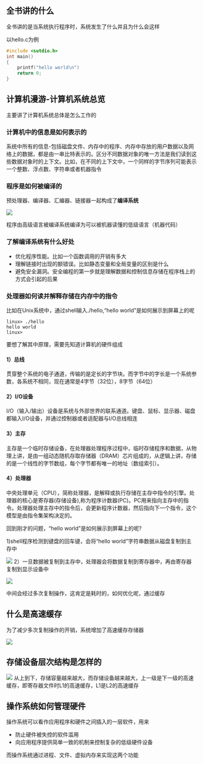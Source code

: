## 全书讲的什么
全书讲的是当系统执行程序时，系统发生了什么并且为什么会这样

以hello.c为例
```C
#include <sutdio.h>
int main()
{
    printf("hello world\n")
    return 0;
}
```
## 计算机漫游-计算机系统总览
主要讲了计算机系统总体是怎么工作的
### 计算机中的信息是如何表示的
系统中所有的信息-包括磁盘文件、内存中的程序、内存中存放的用户数据以及网络上的数据，都是由一串比特表示的。区分不同数据对象的唯一方法是我们读到这些数据对象时的上下文。比如，在不同的上下文中，一个同样的字节序列可能表示一个整数、浮点数、字符串或者机器指令

### 程序是如何被编译的
预处理器、编译器、汇编器、链接器一起构成了**编译系统**

![](https://user-gold-cdn.xitu.io/2020/6/2/172748773c3811b1?w=682&h=126&f=png&s=91856)

程序由高级语言被编译系统编译为可以被机器读懂的低级语言（机器代码）

### 了解编译系统有什么好处

* 优化程序性能。比如一个函数调用的开销有多大
* 理解链接时出现的额错误。比如静态变量和全局变量的区别是什么
* 避免安全漏洞。安全编程的第一步就是理解数据和控制信息存储在程序栈上的方式会引起的后果

### 处理器如何读并解释存储在内存中的指令
比如在Unix系统中，通过shell输入./hello,“hello world”是如何展示到屏幕上的呢
```shell
linux> ./hello
hello world
linux>
```

要想了解其中原理，需要先知道计算机的硬件组成

#### 1）总线
贯穿整个系统的电子通道，传输的是定长的字节块。而字节中的字长是一个系统参数，各系统不相同，现在通常是4字节（32位），8字节（64位）

#### 2）I/O设备
I/O（输入/输出）设备是系统与外部世界的联系通道。键盘、鼠标、显示器、磁盘都输入I/O设备，并通过控制器或者适配器与I/O总线相连

#### 3）主存
主存是一个临时存储设备，在处理器处理程序过程中，临时存储程序和数据，从物理上讲，是由一组动态随机存取存储器（DRAM）芯片组成的，从逻辑上讲，存储的是一个线性的字节数组，每个字节都有唯一的地址（数组索引）。

#### 4）处理器
中央处理单元（CPU），简称处理器，是解释或执行存储在主存中指令的引擎。处理器的核心是寄存器(存储设备),称为程序计数器(PC)。PC用来指向主存中的指令。处理器处理主存中的指令后，会更新程序计数器，然后指向下一个指令，这个模型是由指令集架构决定的。

回到刚才的问题，“hello world”是如何展示到屏幕上的呢?

1)shell程序检测到键盘的回车键，会将“hello world”字符串数据从磁盘复制到主存中

![](https://user-gold-cdn.xitu.io/2020/6/2/172753a8482da343?w=636&h=397&f=png&s=238277)
2）一旦数据被复制到主存中，处理器会将数据复制到寄存器中，再由寄存器复制到显示设备中

![](https://user-gold-cdn.xitu.io/2020/6/2/172753ad28ceddf6?w=589&h=399&f=png&s=237730)

中间会经过多次复制操作，这肯定是耗时的，如何优化呢，通过缓存

## 什么是高速缓存
为了减少多次复制操作的开销，系统增加了高速缓存存储器

![](https://user-gold-cdn.xitu.io/2020/6/2/172753d84a4bedfa?w=542&h=235&f=png&s=120698)

## 存储设备层次结构是怎样的

![](https://user-gold-cdn.xitu.io/2020/6/2/1727540ac7525909?w=650&h=402&f=png&s=231854)
从上到下，存储容量越来越大，而存储设备越来越大，上一级是下一级的高速缓存，即寄存器文件时L1的高速缓存，L1是L2的高速缓存

## 操作系统如何管理硬件
操作系统可以看作应用程序和硬件之间插入的一层软件，用来

* 防止硬件被失控的软件滥用
* 向应用程序提供简单一致的机制来控制复杂的低级硬件设备

而操作系统通过进程、文件、虚拟内存来实现这两个功能



